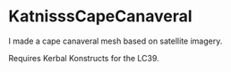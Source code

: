 # KatnisssCapeCanaveral

I made a cape canaveral mesh based on satellite imagery.

Requires Kerbal Konstructs for the LC39.
